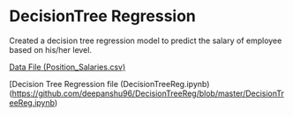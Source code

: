 # DecisionTree Regression

Created a decision tree regression model to predict the salary of employee based on his/her level.

[Data File (Position_Salaries.csv)](https://github.com/deepanshu96/DecisionTreeReg/blob/master/Position_Salaries.csv)

[Decision Tree Regression file (DecisionTreeReg.ipynb)(https://github.com/deepanshu96/DecisionTreeReg/blob/master/DecisionTreeReg.ipynb)
